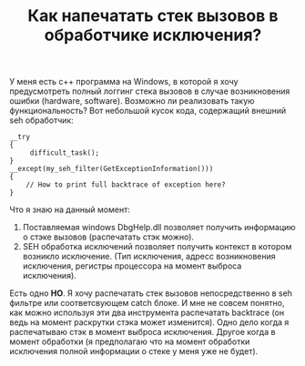 ﻿---
title: "Как напечатать стек вызовов в обработчике исключения?"
se.owner.user_id: 217357
se.owner.display_name: "LmTinyToon"
se.owner.link: "https://ru.stackoverflow.com/users/217357/lmtinytoon"
se.link: "https://ru.stackoverflow.com/questions/788394/%d0%9a%d0%b0%d0%ba-%d0%bd%d0%b0%d0%bf%d0%b5%d1%87%d0%b0%d1%82%d0%b0%d1%82%d1%8c-%d1%81%d1%82%d0%b5%d0%ba-%d0%b2%d1%8b%d0%b7%d0%be%d0%b2%d0%be%d0%b2-%d0%b2-%d0%be%d0%b1%d1%80%d0%b0%d0%b1%d0%be%d1%82%d1%87%d0%b8%d0%ba%d0%b5-%d0%b8%d1%81%d0%ba%d0%bb%d1%8e%d1%87%d0%b5%d0%bd%d0%b8%d1%8f"
se.question_id: 788394
se.post_type: question
se.score: 2
---
<p>У меня есть c++ программа на Windows, в которой я хочу предусмотреть полный логгинг стека вызовов в случае возникновения ошибки (hardware, software). Возможно ли реализовать такую функциональность? Вот небольшой кусок кода, содержащий внешний seh обработчик:</p>

<pre><code>__try
{
     difficult_task();
}
__except(my_seh_filter(GetExceptionInformation()))
{
    // How to print full backtrace of exception here?
}
</code></pre>

<p>Что я знаю на данный момент:</p>

<ol>
<li>Поставляемая windows DbgHelp.dll позволяет получить информацию о стэке вызовов (распечатать стэк можно).</li>
<li>SEH обработка исключений позволяет получить контекст в котором возникло исключение. (Тип исключения, адресс возникновения исключения, регистры процессора на момент выброса исключения).</li>
</ol>

<p>Есть одно <strong>НО</strong>. Я хочу распечатать стек вызовов непосредственно в seh фильтре или соответсвующем catch блоке. И мне не совсем понятно, как можно используя эти два инструмента  распечатать backtrace (он ведь на момент раскрутки стэка может изменится). Одно дело когда я распечатываю стэк в момент выброса исключения. Другое когда в момент обработки (я предполагаю что на момент обработки исключения полной информации о стеке у меня уже не будет).</p>
